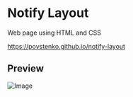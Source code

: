 # Notify Layout
Web page using HTML and CSS

https://povstenko.github.io/notify-layout

## Preview
![Image](/Screenshots/notify-layout.png)